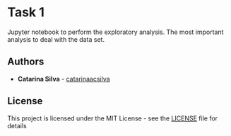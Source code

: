 # Task 1

Jupyter notebook to perform the exploratory analysis. The most important analysis to deal with the data set.


## Authors

* **Catarina Silva** - [catarinaacsilva](https://github.com/catarinaacsilva)

## License

This project is licensed under the MIT License - see the [LICENSE](LICENSE) file for details